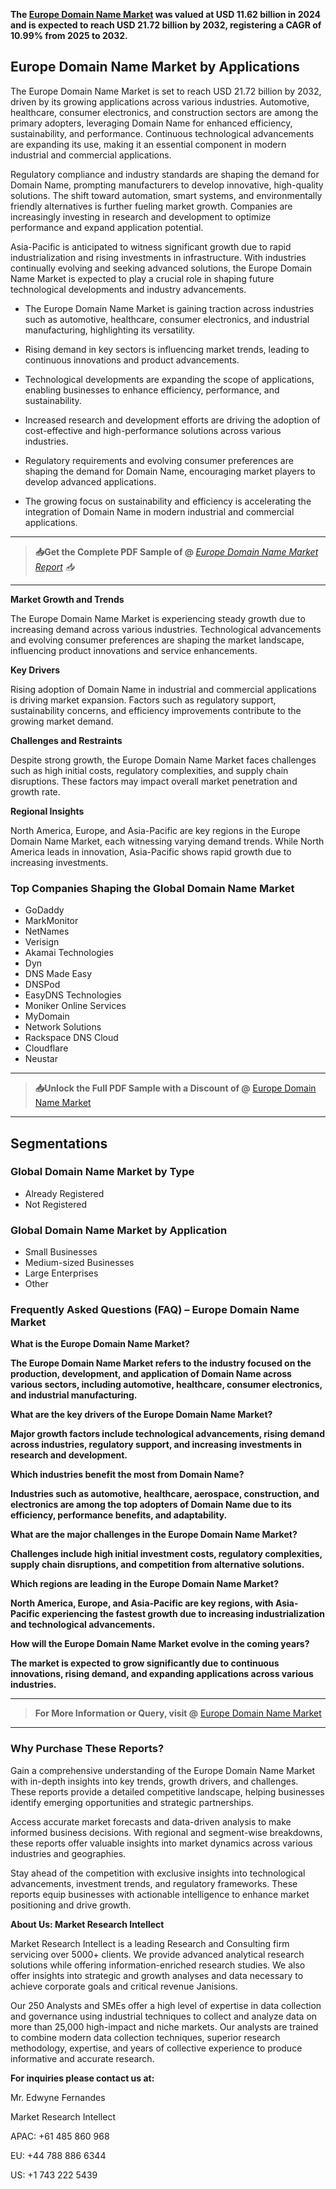<p><strong>The <a href="https://www.marketresearchintellect.com/download-sample/?rid=1045054&amp;utm_source=Pulse-April-Europe&amp;utm_medium=852">Europe Domain Name Market</a> was valued at USD 11.62 billion in 2024 and is expected to reach USD 21.72 billion by 2032, registering a CAGR of 10.99% from 2025 to 2032.</strong></p><h2>Europe Domain Name Market by Applications&nbsp;</h2><p><p>The Europe Domain Name Market is set to reach USD 21.72 billion by 2032, driven by its growing applications across various industries. Automotive, healthcare, consumer electronics, and construction sectors are among the primary adopters, leveraging Domain Name for enhanced efficiency, sustainability, and performance. Continuous technological advancements are expanding its use, making it an essential component in modern industrial and commercial applications.</p><p>Regulatory compliance and industry standards are shaping the demand for Domain Name, prompting manufacturers to develop innovative, high-quality solutions. The shift toward automation, smart systems, and environmentally friendly alternatives is further fueling market growth. Companies are increasingly investing in research and development to optimize performance and expand application potential.</p><p>Asia-Pacific is anticipated to witness significant growth due to rapid industrialization and rising investments in infrastructure. With industries continually evolving and seeking advanced solutions, the Europe Domain Name Market is expected to play a crucial role in shaping future technological developments and industry advancements.</p></p><ul><li><p>The Europe Domain Name Market is gaining traction across industries such as automotive, healthcare, consumer electronics, and industrial manufacturing, highlighting its versatility.</p></li><li><p>Rising demand in key sectors is influencing market trends, leading to continuous innovations and product advancements.</p></li><li><p>Technological developments are expanding the scope of applications, enabling businesses to enhance efficiency, performance, and sustainability.</p></li><li><p>Increased research and development efforts are driving the adoption of cost-effective and high-performance solutions across various industries.</p></li><li><p>Regulatory requirements and evolving consumer preferences are shaping the demand for Domain Name, encouraging market players to develop advanced applications.</p></li><li><p>The growing focus on sustainability and efficiency is accelerating the integration of Domain Name in modern industrial and commercial applications.</p></li></ul><hr /><blockquote><p><strong><span class="font-[700]">📥Get the Complete PDF Sample of @ </span></strong><em><span class="font-[700]"><a href="https://www.marketresearchintellect.com/download-sample/?rid=1045054&amp;utm_source=Pulse-April-Europe&amp;utm_medium=852" target="_blank" data-tracking-control-name="article-ssr-frontend-pulse_little-text-block" data-tracking-will-navigate="" data-test-link="">Europe Domain Name Market Report</a>&nbsp;📥</span></em></p></blockquote><hr /><p class="" data-start="77" data-end="360"><strong data-start="77" data-end="105">Market Growth and Trends</strong></p><p class="" data-start="77" data-end="360">The Europe Domain Name Market is experiencing steady growth due to increasing demand across various industries. Technological advancements and evolving consumer preferences are shaping the market landscape, influencing product innovations and service enhancements.</p><p class="" data-start="362" data-end="606"><strong data-start="362" data-end="377">Key Drivers</strong></p><p class="" data-start="362" data-end="606">Rising adoption of Domain Name in industrial and commercial applications is driving market expansion. Factors such as regulatory support, sustainability concerns, and efficiency improvements contribute to the growing market demand.</p><p class="" data-start="608" data-end="849"><strong data-start="608" data-end="637">Challenges and Restraints</strong></p><p class="" data-start="608" data-end="849">Despite strong growth, the Europe Domain Name Market faces challenges such as high initial costs, regulatory complexities, and supply chain disruptions. These factors may impact overall market penetration and growth rate.</p><p class="" data-start="851" data-end="1095"><strong data-start="851" data-end="872">Regional Insights</strong></p><p class="" data-start="851" data-end="1095">North America, Europe, and Asia-Pacific are key regions in the Europe Domain Name Market, each witnessing varying demand trends. While North America leads in innovation, Asia-Pacific shows rapid growth due to increasing investments.</p><p><h3>Top Companies Shaping the Global Domain Name Market </h3><ul><li>GoDaddy</li><li>MarkMonitor</li><li>NetNames</li><li>Verisign</li><li>Akamai Technologies</li><li>Dyn</li><li>DNS Made Easy</li><li>DNSPod</li><li>EasyDNS Technologies</li><li>Moniker Online Services</li><li>MyDomain</li><li>Network Solutions</li><li>Rackspace DNS Cloud</li><li>Cloudflare</li><li>Neustar</li></ul></p><hr /><blockquote><p><strong>📥Unlock the Full PDF Sample with a Discount of @</strong> <a href="https://www.marketresearchintellect.com/ask-for-discount/?rid=1045054&amp;utm_source=Pulse-April-Europe&amp;utm_medium=852">Europe Domain Name Market</a></p></blockquote><hr /><p><h2>Segmentations</h2><h3>Global Domain Name Market by Type</h3><ul><li>Already Registered</li><li>Not Registered</li></ul><h3>Global Domain Name Market by Application</h3><ul><li>Small Businesses</li><li>Medium-sized Businesses</li><li>Large Enterprises</li><li>Other</li></ul></p><h3><strong>Frequently Asked Questions (FAQ) &ndash; Europe Domain Name Market</strong></h3><p><strong>What is the Europe Domain Name Market?</strong></p><p><strong>The Europe Domain Name Market refers to the industry focused on the production, development, and application of Domain Name across various sectors, including automotive, healthcare, consumer electronics, and industrial manufacturing.</strong></p><p><strong>What are the key drivers of the Europe Domain Name Market?</strong></p><p><strong>Major growth factors include technological advancements, rising demand across industries, regulatory support, and increasing investments in research and development.</strong></p><p><strong>Which industries benefit the most from Domain Name?</strong></p><p><strong>Industries such as automotive, healthcare, aerospace, construction, and electronics are among the top adopters of Domain Name due to its efficiency, performance benefits, and adaptability.</strong></p><p><strong>What are the major challenges in the Europe Domain Name Market?</strong></p><p><strong>Challenges include high initial investment costs, regulatory complexities, supply chain disruptions, and competition from alternative solutions.</strong></p><p><strong>Which regions are leading in the Europe Domain Name Market?</strong></p><p><strong>North America, Europe, and Asia-Pacific are key regions, with Asia-Pacific experiencing the fastest growth due to increasing industrialization and technological advancements.</strong></p><p><strong>How will the Europe Domain Name Market evolve in the coming years?</strong></p><p><strong>The market is expected to grow significantly due to continuous innovations, rising demand, and expanding applications across various industries.</strong></p><hr /><blockquote><p><span class="font-[700]"><strong>For More Information or Query, visit&nbsp;@</strong>&nbsp;</span><span class="font-[700]"><a href="https://www.marketresearchintellect.com/product/domain-name-market/?utm_source=Linkedin&utm_medium=852" target="_blank" data-tracking-control-name="article-ssr-frontend-pulse_little-text-block" data-tracking-will-navigate="" data-test-link="">Europe Domain Name Market</a></span></p></blockquote><hr /><h3><strong data-start="0" data-end="31">Why Purchase These Reports?</strong></h3><p class="" data-start="35" data-end="297">Gain a comprehensive understanding of the Europe Domain Name Market with in-depth insights into key trends, growth drivers, and challenges. These reports provide a detailed competitive landscape, helping businesses identify emerging opportunities and strategic partnerships.</p><p class="" data-start="299" data-end="540">Access accurate market forecasts and data-driven analysis to make informed business decisions. With regional and segment-wise breakdowns, these reports offer valuable insights into market dynamics across various industries and geographies.</p><p class="" data-start="542" data-end="784">Stay ahead of the competition with exclusive insights into technological advancements, investment trends, and regulatory frameworks. These reports equip businesses with actionable intelligence to enhance market positioning and drive growth.</p><p><strong><span class="font-[700]">About Us: Market Research Intellect</span></strong></p><p><span class="">Market Research Intellect is a leading Research and Consulting firm servicing over 5000+ clients. We provide advanced analytical research solutions while offering information-enriched research studies.&nbsp;</span>We also offer insights into strategic and growth analyses and data necessary to achieve corporate goals and critical revenue Janisions.</p><p><span class="">Our 250 Analysts and SMEs offer a high level of expertise in data collection and governance using industrial techniques to collect and analyze data on more than 25,000 high-impact and niche markets. Our analysts are trained to combine modern data collection techniques, superior research methodology, expertise, and years of collective experience to produce informative and accurate research.</span></p><p><strong>For inquiries please contact us at:</strong></p><p>Mr. Edwyne Fernandes</p><p>Market Research Intellect</p><p>APAC: +61 485 860 968</p><p>EU: +44 788 886 6344</p><p>US: +1 743 222 5439</p>
